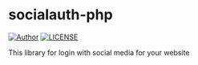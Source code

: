 # socialauth-php
[![Author](https://img.shields.io/badge/Author-sohelrana820-blue.svg?style=flat-square)](https://sohelrana.me)
[![LICENSE](https://img.shields.io/badge/license-MIT-blue.svg?style=flat-square)](https://sohelrana.me)

This library for login with social media for your website
